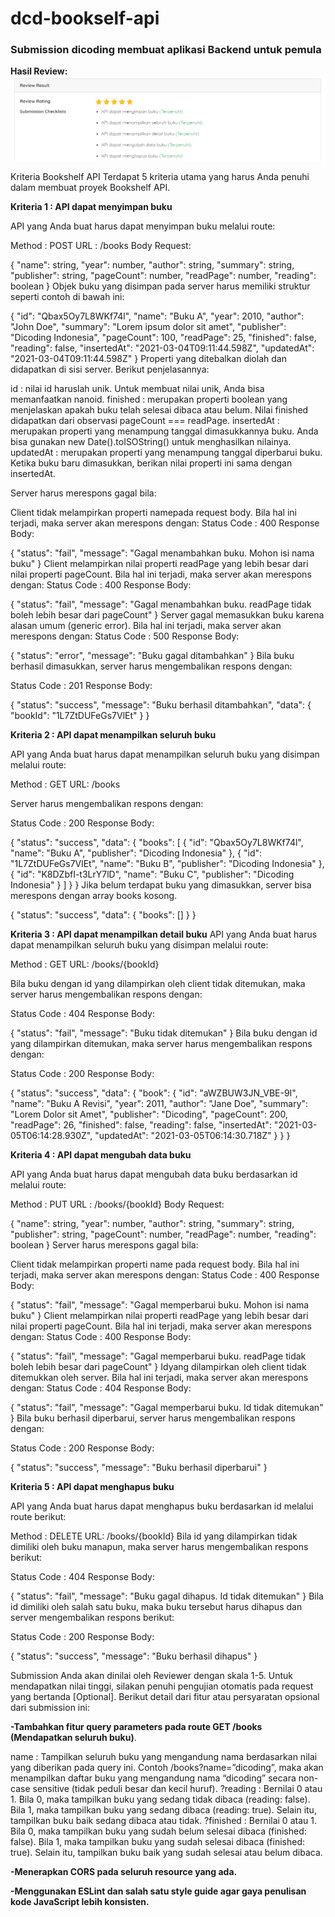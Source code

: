 # dcd-bookself-api
<h3>Submission dicoding membuat aplikasi Backend untuk pemula</h3>

**Hasil Review:**
<img src="https://github.com/alwanhafidzin/dcd-bookself-api/blob/main/img/hasil.PNG"/>

Kriteria Bookshelf API
Terdapat 5 kriteria utama yang harus Anda penuhi dalam membuat proyek Bookshelf API.

**Kriteria 1 : API dapat menyimpan buku**

API yang Anda buat harus dapat menyimpan buku melalui route:

Method : POST
URL : /books
Body Request:

{
    "name": string,
    "year": number,
    "author": string,
    "summary": string,
    "publisher": string,
    "pageCount": number,
    "readPage": number,
    "reading": boolean
}
Objek buku yang disimpan pada server harus memiliki struktur seperti contoh di bawah ini:

{
    "id": "Qbax5Oy7L8WKf74l",
    "name": "Buku A",
    "year": 2010,
    "author": "John Doe",
    "summary": "Lorem ipsum dolor sit amet",
    "publisher": "Dicoding Indonesia",
    "pageCount": 100,
    "readPage": 25,
    "finished": false,
    "reading": false,
    "insertedAt": "2021-03-04T09:11:44.598Z",
    "updatedAt": "2021-03-04T09:11:44.598Z"
}
Properti yang ditebalkan diolah dan didapatkan di sisi server. Berikut penjelasannya:

id : nilai id haruslah unik. Untuk membuat nilai unik, Anda bisa memanfaatkan nanoid.
finished : merupakan properti boolean yang menjelaskan apakah buku telah selesai dibaca atau belum. Nilai finished didapatkan dari observasi pageCount === readPage.
insertedAt : merupakan properti yang menampung tanggal dimasukkannya buku. Anda bisa gunakan new Date().toISOString() untuk menghasilkan nilainya.
updatedAt : merupakan properti yang menampung tanggal diperbarui buku. Ketika buku baru dimasukkan, berikan nilai properti ini sama dengan insertedAt.

Server harus merespons gagal bila:

Client tidak melampirkan properti namepada request body. Bila hal ini terjadi, maka server akan merespons dengan:
Status Code : 400
Response Body:

{
    "status": "fail",
    "message": "Gagal menambahkan buku. Mohon isi nama buku"
}
Client melampirkan nilai properti readPage yang lebih besar dari nilai properti pageCount. Bila hal ini terjadi, maka server akan merespons dengan:
Status Code : 400
Response Body:

{
    "status": "fail",
    "message": "Gagal menambahkan buku. readPage tidak boleh lebih besar dari pageCount"
}
Server gagal memasukkan buku karena alasan umum (generic error). Bila hal ini terjadi, maka server akan merespons dengan:
Status Code : 500
Response Body:

{
    "status": "error",
    "message": "Buku gagal ditambahkan"
}
Bila buku berhasil dimasukkan, server harus mengembalikan respons dengan:

Status Code : 201
Response Body:

{
    "status": "success",
    "message": "Buku berhasil ditambahkan",
    "data": {
        "bookId": "1L7ZtDUFeGs7VlEt"
    }
}


**Kriteria 2 : API dapat menampilkan seluruh buku**

API yang Anda buat harus dapat menampilkan seluruh buku yang disimpan melalui route:

Method : GET
URL: /books

Server harus mengembalikan respons dengan:

Status Code : 200
Response Body:

{
    "status": "success",
    "data": {
        "books": [
            {
                "id": "Qbax5Oy7L8WKf74l",
                "name": "Buku A",
                "publisher": "Dicoding Indonesia"
            },
            {
                "id": "1L7ZtDUFeGs7VlEt",
                "name": "Buku B",
                "publisher": "Dicoding Indonesia"
            },
            {
                "id": "K8DZbfI-t3LrY7lD",
                "name": "Buku C",
                "publisher": "Dicoding Indonesia"
            }
        ]
    }
}
Jika belum terdapat buku yang dimasukkan, server bisa merespons dengan array books kosong.

{
    "status": "success",
    "data": {
        "books": []
    }
}


**Kriteria 3 : API dapat menampilkan detail buku**
API yang Anda buat harus dapat menampilkan seluruh buku yang disimpan melalui route:

Method : GET
URL: /books/{bookId}

Bila buku dengan id yang dilampirkan oleh client tidak ditemukan, maka server harus mengembalikan respons dengan:

Status Code : 404
Response Body:

{
    "status": "fail",
    "message": "Buku tidak ditemukan"
}
Bila buku dengan id yang dilampirkan ditemukan, maka server harus mengembalikan respons dengan:

Status Code : 200
Response Body:

{
    "status": "success",
    "data": {
        "book": {
            "id": "aWZBUW3JN_VBE-9I",
            "name": "Buku A Revisi",
            "year": 2011,
            "author": "Jane Doe",
            "summary": "Lorem Dolor sit Amet",
            "publisher": "Dicoding",
            "pageCount": 200,
            "readPage": 26,
            "finished": false,
            "reading": false,
            "insertedAt": "2021-03-05T06:14:28.930Z",
            "updatedAt": "2021-03-05T06:14:30.718Z"
        }
    }
}


**Kriteria 4 : API dapat mengubah data buku**

API yang Anda buat harus dapat mengubah data buku berdasarkan id melalui route:

Method : PUT
URL : /books/{bookId}
Body Request:

{
    "name": string,
    "year": number,
    "author": string,
    "summary": string,
    "publisher": string,
    "pageCount": number,
    "readPage": number,
    "reading": boolean
}
Server harus merespons gagal bila:

Client tidak melampirkan properti name pada request body. Bila hal ini terjadi, maka server akan merespons dengan:
Status Code : 400
Response Body:

{
    "status": "fail",
    "message": "Gagal memperbarui buku. Mohon isi nama buku"
}
Client melampirkan nilai properti readPage yang lebih besar dari nilai properti pageCount. Bila hal ini terjadi, maka server akan merespons dengan:
Status Code : 400
Response Body:

{
    "status": "fail",
    "message": "Gagal memperbarui buku. readPage tidak boleh lebih besar dari pageCount"
}
Idyang dilampirkan oleh client tidak ditemukkan oleh server. Bila hal ini terjadi, maka server akan merespons dengan:
Status Code : 404
Response Body:

{
    "status": "fail",
    "message": "Gagal memperbarui buku. Id tidak ditemukan"
}
Bila buku berhasil diperbarui, server harus mengembalikan respons dengan:

Status Code : 200
Response Body:

{
    "status": "success",
    "message": "Buku berhasil diperbarui"
}


**Kriteria 5 : API dapat menghapus buku**

API yang Anda buat harus dapat menghapus buku berdasarkan id melalui route berikut:

Method : DELETE
URL: /books/{bookId}
Bila id yang dilampirkan tidak dimiliki oleh buku manapun, maka server harus mengembalikan respons berikut:

Status Code : 404
Response Body:

{
    "status": "fail",
    "message": "Buku gagal dihapus. Id tidak ditemukan"
}
Bila id dimiliki oleh salah satu buku, maka buku tersebut harus dihapus dan server mengembalikan respons berikut:

Status Code : 200
Response Body:

{
    "status": "success",
    "message": "Buku berhasil dihapus"
}

Submission Anda akan dinilai oleh Reviewer dengan skala 1-5. Untuk mendapatkan nilai tinggi, silakan penuhi pengujian otomatis pada request yang bertanda [Optional]. Berikut detail dari fitur atau persyaratan opsional dari submission ini:

**-Tambahkan fitur query parameters pada route GET /books (Mendapatkan seluruh buku)**.

name : Tampilkan seluruh buku yang mengandung nama berdasarkan nilai yang diberikan pada query ini.
Contoh /books?name=”dicoding”, maka akan menampilkan daftar buku yang mengandung nama “dicoding” secara non-case sensitive  (tidak peduli besar dan kecil huruf).
?reading : Bernilai 0 atau 1. Bila 0, maka tampilkan buku yang sedang tidak dibaca (reading: false). Bila 1, maka tampilkan buku yang sedang dibaca (reading: true). Selain itu, tampilkan buku baik sedang dibaca atau tidak.
?finished : Bernilai 0 atau 1. Bila 0, maka tampilkan buku yang sudah belum selesai dibaca (finished: false). Bila 1, maka tampilkan buku yang sudah selesai dibaca (finished: true). Selain itu, tampilkan buku baik yang sudah selesai atau belum dibaca.

**-Menerapkan CORS pada seluruh resource yang ada.**

**-Menggunakan ESLint dan salah satu style guide agar gaya penulisan kode JavaScript lebih konsisten.**
